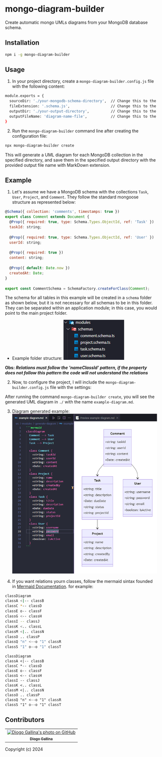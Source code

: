 # mongo-diagram-builder

Create automatic mongo UMLs diagrams from your MongoDB database schema.

## Installation
```bash
npm i -g mongo-diagram-builder
```

## Usage

1. In your project directory, create a `mongo-diagram-builder.config.js` file with the following content:
```bash
module.exports = {
  sourceDir: './your-mongodb-schema-directory',  // Change this to the directory containing your MongoDB schema files
  fileExtension: '.schema.js',                   // Change this to the file extension of your MongoDB schema files
  outputDir: './your-output-directory',          // Change this to the directory where you want to save the generated UML diagrams
  outputFileName: 'diagram-name-file',           // Change this to the desired output file name
}
```

2. Run the `mongo-diagram-builder` command line after creating the configuration file:
```bash
npx mongo-diagram-builder create
```

This will generate a UML diagram for each MongoDB collection in the specified directory, and save them in the specified output directory with the provided output file name with MarkDown extension.

## Example 

1. Let's assume we have a MongoDB schema with the collections `Task`, `User`, `Project`, and `Comment`. They follow the standard mongoose structure as represented below:

```javascript
@Schema({ collection: 'comments', timestamps: true })
export class Comment extends Document {
  @Prop({ required: true, type: Schema.Types.ObjectId, ref: 'Task' })
  taskId: string;

  @Prop({ required: true, type: Schema.Types.ObjectId, ref: 'User' })
  userId: string;

  @Prop({ required: true })
  content: string;

  @Prop({ default: Date.now })
  createdAt: Date;
}

export const CommentSchema = SchemaFactory.createForClass(Comment);
```

The schema for all tables in this example will be created in a `schema` folder as shown below, but it is not necessary for all schemas to be in this folder. They can be separated within an application module; in this case, you would point to the main project folder.

- Example folder structure:
![Folder Structure](./readme-images/folder-structure.png)

**Obs:** ***Relations must follow the 'nameClassId' pattern, if the property does not follow this pattern the code will not understand the relations***

2. Now, to configure the project, I will include the  `mongo-diagram-builder.config.js` file with the settings:

After running the command `mongo-diagram-builder create`, you will see the generated UML diagram in `./` with the name `example-diagram.md`.

3. Diagram generated example:
![Diagram generated](./readme-images/diagram-generated.png)

4. If you want relations yourn classes, follow the mermaid sintax founded in [Mermaid Documentation](https://mermaid.js.org/syntax/classDiagram.html). for example:
```bash
classDiagram
classA <|-- classB
classC *-- classD
classE o-- classF
classG <-- classH
classI -- classJ
classK <.. classL
classM <|.. classN
classO .. classP
classQ "n" <--o "1" classR
classS "1" o--o "1" classT
```
```mermaid
classDiagram
classA <|-- classB
classC *-- classD
classE o-- classF
classG <-- classH
classI -- classJ
classK <.. classL
classM <|.. classN
classO .. classP
classQ "n" <--o "1" classR
classS "1" o--o "1" classT
```

## Contributors

<table>
  <tr>
    <td align="center">
      <a href="#">
        <img src="https://avatars.githubusercontent.com/u/88459755?v=4" width="100px;" border-radius='50%' alt="Diogo Gallina's photo on GitHub"/><br>
        <sub>
          <b>Diogo Gallina</b>
        </sub>
      </a>
    </td>
  </tr>
</table>
Copyright (c) 2024